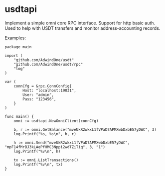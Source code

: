 # usdtapi

Implement a simple omni core RPC interface.
Support for http basic auth.
Used to help with USDT transfers and monitor address-accounting records.

Examples:

```golang
package main

import (
	"github.com/AdwindOne/usdt"
	"github.com/AdwindOne/usdt/rpc"
	"log"
)

var (
	connCfg = &rpc.ConnConfig{
		Host: "localhost:19031",
		User: "admin",
		Pass: "123456",
	}
)

func main() {
	omni := usdtapi.NewOmniClient(connCfg)

	b, r := omni.GetBalance("mveUkR2wkxL1fVPaD7APMXwbDxbE57yDWC", 3)
	log.Printf("%s, %s\n", b, r)

	h := omni.Send("mveUkR2wkxL1fVPaD7APMXwbDxbE57yDWC", "mpF14fMrBJ3kLAePfHMC3Nppi2wdTZiTiq", 3, "1")
	log.Printf("%v\n", h)

	tx := omni.ListTransactions()
	log.Printf("%v\n", tx)
}
```